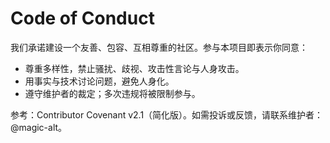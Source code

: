 # Code of Conduct

我们承诺建设一个友善、包容、互相尊重的社区。参与本项目即表示你同意：
- 尊重多样性，禁止骚扰、歧视、攻击性言论与人身攻击。
- 用事实与技术讨论问题，避免人身化。
- 遵守维护者的裁定；多次违规将被限制参与。

参考：Contributor Covenant v2.1（简化版）。如需投诉或反馈，请联系维护者：@magic-alt。
